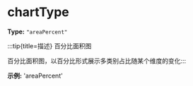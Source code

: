 # chartType

**Type:** `"areaPercent"`

:::tip{title=描述}
百分比面积图



百分比面积图，以百分比形式展示多类别占比随某个维度的变化:::


 

**示例:**
'areaPercent'


 

